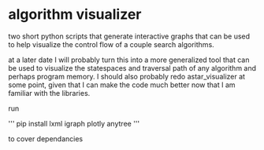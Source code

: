 # algorithm visualizer

two short python scripts that generate interactive graphs that can be used to help visualize the control flow of a couple search algorithms.

at a later date I will probably turn this into a more generalized tool that can be used to visualize the statespaces and traversal path of any algorithm and perhaps program memory. I should also probably redo astar_visualizer at some point, given that I can make the code much better now that I am familiar with the libraries.

run 

'''
pip install lxml igraph plotly anytree
'''

to cover dependancies 
